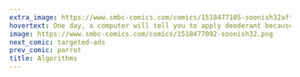 ```yaml
---
extra_image: https://www.smbc-comics.com/comics/1518477105-soonish32after.png
hovertext: One day, a computer will tell you to apply deoderant because you smell bad, and the strangest thing is that you won't find it the least bit intrusive.
image: https://www.smbc-comics.com/comics/1518477092-soonish32.png
next_comic: targeted-ads
prev_comic: parrot
title: Algorithms
---
```


